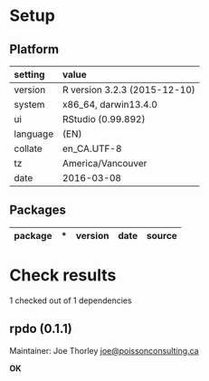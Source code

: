 # Setup

## Platform

|setting  |value                        |
|:--------|:----------------------------|
|version  |R version 3.2.3 (2015-12-10) |
|system   |x86_64, darwin13.4.0         |
|ui       |RStudio (0.99.892)           |
|language |(EN)                         |
|collate  |en_CA.UTF-8                  |
|tz       |America/Vancouver            |
|date     |2016-03-08                   |

## Packages

|package |*  |version |date |source |
|:-------|:--|:-------|:----|:------|

# Check results
1 checked out of 1 dependencies 

## rpdo (0.1.1)
Maintainer: Joe Thorley <joe@poissonconsulting.ca>

__OK__

